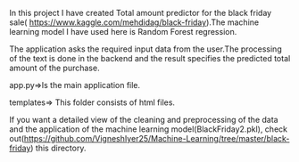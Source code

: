 
In this project I have created Total amount predictor for the black friday sale( https://www.kaggle.com/mehdidag/black-friday).The machine learning model I have used here is Random Forest regression.

The application asks the required input data from the user.The processing of the text is done in the backend and the result specifies the predicted total amount of the purchase.

app.py=>Is the main application file.

templates=> This folder consists of html files.

If you want a detailed view of the cleaning and preprocessing of the data and the application of the machine learning model(BlackFriday2.pkl), check out(https://github.com/VigneshIyer25/Machine-Learning/tree/master/black-friday) this directory.
